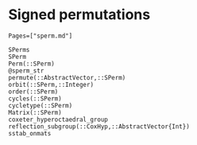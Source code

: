 # Signed permutations
```@index
Pages=["sperm.md"]
```

```@docs
SPerms
SPerm
Perm(::SPerm)
@sperm_str
permute(::AbstractVector,::SPerm)
orbit(::SPerm,::Integer)
order(::SPerm)
cycles(::SPerm)
cycletype(::SPerm)
Matrix(::SPerm)
coxeter_hyperoctaedral_group
reflection_subgroup(::CoxHyp,::AbstractVector{Int})
sstab_onmats
```
